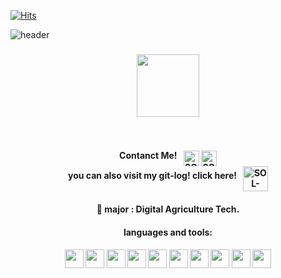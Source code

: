 [![Hits](https://hits.seeyoufarm.com/api/count/incr/badge.svg?url=https%3A%2F%2Fgithub.com%2Fffe4el&count_bg=%23FF7676&title_bg=%23000000&icon=openai.svg&icon_color=%23E5A0A0&title=hits&edge_flat=false)](https://hits.seeyoufarm.com)

<!-- 인사말 -->

![header](https://capsule-render.vercel.app/api?type=wave&color=#FFE4E1&height=200&section=header&text=SOLA%20GITHUB&fontSize=50)
<!-- <h1 align="center">HI 👋, I'M SOLA</h1> -->

<!-- 고양이 밈 -->
<h3 align="center"><img height="100" src="https://www.pngplay.com/wp-content/uploads/12/Crying-Cat-Meme-Free-PNG.png"></h3><br>



<!--
**ffe4el/ffe4el** is a ✨ _special_ ✨ repository because its `README.md` (this file) appears on your GitHub profile.

Here are some ideas to get you started:

- 🔭 I’m currently working on ...
- 🌱 I’m currently learning ...
- 👯 I’m looking to collaborate on ...
- 🤔 I’m looking for help with ...
- 💬 Ask me about ...
- 📫 How to reach me: ...
- 😄 Pronouns: ...
- ⚡ Fun fact: ...
-->

<!-- 인스타, 디코 주소 -->
<h4 align="center">
  Contanct Me! &nbsp;
  <a href="https://www.instagram.com/_ffe4el/">
  <img align="middle" alt="SOLA's Instagram" width="25px" src="https://raw.githubusercontent.com/hussainweb/hussainweb/main/icons/instagram.png" /></a>
  <a href="https://discord.gg/c5AFv3E6qv">
  <img align="middle" alt="SOLA's Discord" width="25px" src="https://raw.githubusercontent.com/peterthehan/peterthehan/master/assets/discord.svg" /></a>
  <br>you can also visit my git-log! click here! &nbsp;
  <a href="https://ffe4el.github.io/">
  <img align="middle" alt="SOL-LOG" width="40px" src="https://user-images.githubusercontent.com/93892724/184592546-6030ce51-0d9c-469c-82b9-0dfe86177c65.png" /></a>
  
</h4>


<!-- 간단 소개 -->
<h4 align="center">🌱 major : Digital Agriculture Tech.</h4>
<!-- <h3 align="center">now focusing 👇🏻 <br></h3> -->
<!-- 
<p align="center"><img height="30" src="https://user-images.githubusercontent.com/93892724/210709702-f6531916-f6aa-4f00-9ae1-4df12e82e023.png"><br><br>
<img height="50" alt="image" src="https://user-images.githubusercontent.com/93892724/210710121-25dc6500-2d7f-45b6-b09a-8cfe889455e0.png"></p> -->

<!-- 사용하는 언어와 도구들 -->
<h4 align="center"> languages and tools: <h4>

<!-- <p align="center">
<code><img height="20" src="https://raw.githubusercontent.com/github/explore/80688e429a7d4ef2fca1e82350fe8e3517d3494d/topics/javascript/javascript.png"></code>
<code><img height="20" src="https://raw.githubusercontent.com/github/explore/80688e429a7d4ef2fca1e82350fe8e3517d3494d/topics/react/react.png"></code><code><img height="20" src="https://raw.githubusercontent.com/github/explore/80688e429a7d4ef2fca1e82350fe8e3517d3494d/topics/python/python.png"></code>
<br><br></p> -->
  
  
<p align="center">
<!--   python -->
  <code><img height="30" src="https://cdn-icons-png.flaticon.com/512/5968/5968350.png"></code> 
<!--   html -->
  <code><img height="30" src="https://cdn-icons-png.flaticon.com/512/5968/5968267.png"></code>
<!--   css -->
  <code><img height="30" src="https://cdn-icons-png.flaticon.com/512/5968/5968242.png"></code>
<!--   javascript -->
  <code><img height="30" src="https://cdn-icons-png.flaticon.com/512/1199/1199124.png"></code>
<!--   C -->
  <code><img height="30" src="https://user-images.githubusercontent.com/93892724/210708533-60adaa42-cf77-4ffb-8576-246512979764.png"></code>
<!--   C++ -->
  <code><img height="30" src="https://cdn-icons-png.flaticon.com/512/6132/6132222.png"></code>
<!--   vs code -->
  <code><img height="30" src="https://upload.wikimedia.org/wikipedia/commons/thumb/9/9a/Visual_Studio_Code_1.35_icon.svg/2048px-Visual_Studio_Code_1.35_icon.svg.png"></code>
<!--   pycharm -->
  <code><img height="30" src="https://upload.wikimedia.org/wikipedia/commons/thumb/1/1d/PyCharm_Icon.svg/1024px-PyCharm_Icon.svg.png"></code>
<!--   Clion -->
<code><img height="30" src="https://user-images.githubusercontent.com/93892724/211053466-f8474354-71fd-486e-bacf-4b597d98dc8e.png"></code>
<!--   jupyter -->
  <code><img height="30" src="https://upload.wikimedia.org/wikipedia/commons/thumb/3/38/Jupyter_logo.svg/1200px-Jupyter_logo.svg.png"></code>
<br><br></p>

  



<!-- 깃허브레벨, 자주쓰는 언어 -->
<!-- <p align="center"><img src="https://github-readme-stats.vercel.app/api?username=ffe4el&bg_color=30,e96443,904e95&title_color=fff&text_color=fff">
<img src="https://github-readme-stats.vercel.app/api/top-langs/?username=ffe4el&bg_color=30,e96443,904e95&title_color=fff&text_color=fff"></p> -->


<!-- <img alt="Google Cloud Platform" src="https://img.shields.io/badge/-Google_Cloud_Platform-1a73e8?style=flat-square&logo=google-cloud&logoColor=white" />
<img alt="html5" src="https://img.shields.io/badge/-HTML5-E34F26?style=flat-square&logo=html5&logoColor=white" />
<img alt="github actions" src="https://img.shields.io/badge/-Github_Actions-2088FF?style=flat-square&logo=github-actions&logoColor=white" /> -->


